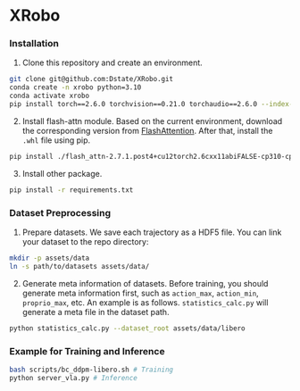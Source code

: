 # XRobo

### Installation

1. Clone this repository and create an environment.
```bash
git clone git@github.com:Dstate/XRobo.git
conda create -n xrobo python=3.10
conda activate xrobo
pip install torch==2.6.0 torchvision==0.21.0 torchaudio==2.6.0 --index-url https://download.pytorch.org/whl/cu124
```

2. Install flash-attn module.
Based on the current environment, download the corresponding version from [FlashAttention](https://github.com/Dao-AILab/flash-attention/releases). After that, install the `.whl` file using pip.
```bash
pip install ./flash_attn-2.7.1.post4+cu12torch2.6cxx11abiFALSE-cp310-cp310-linux_x86_64.whl
```

3. Install other package.
```bash
pip install -r requirements.txt
```

### Dataset Preprocessing
1. Prepare datasets.
We save each trajectory as a HDF5 file. You can link your dataset to the repo directory:

```bash
mkdir -p assets/data
ln -s path/to/datasets assets/data/
```

2. Generate meta information of datasets.
Before training, you should generate meta information first, such as `action_max`, `action_min`, `proprio_max`, etc. An example is as follows. `statistics_calc.py` will generate a meta file in the dataset path.
```bash
python statistics_calc.py --dataset_root assets/data/libero
```

### Example for Training and Inference

```bash 
bash scripts/bc_ddpm-libero.sh # Training
python server_vla.py # Inference
```
